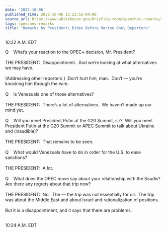 ```yaml
---
date: '2022-10-06'
published_time: 2022-10-06 13:22:52-04:00
source_url: https://www.whitehouse.gov/briefing-room/speeches-remarks/2022/10/06/remarks-by-president-biden-before-marine-one-departure-20/
tags: speeches-remarks
title: "Remarks by President\_Biden Before Marine One\_Departure"
---
```

 
10:22 A.M. EDT

Q    What’s your reaction to the OPEC+ decision, Mr. President?  
   
THE PRESIDENT:  Disappointment.  And we’re looking at what alternatives
we may have.  
   
(Addressing other reporters.)  Don’t hurt him, man.  Don’t — you’re
knocking him through the wire.   
   
Q    Is Venezuela one of those alternatives?  
   
THE PRESIDENT:  There’s a lot of alternatives.  We haven’t made up our
mind yet.  
   
Q    Will you meet President Putin at the G20 Summit, sir?  Will you
meet President Putin at the G20 Summit or APEC Summit to talk about
Ukraine and (inaudible)?  
   
THE PRESIDENT:  That remains to be seen.   
   
Q    What would Venezuela have to do in order for the U.S. to ease
sanctions?  
   
THE PRESIDENT:  A lot.  
   
Q    What does the OPEC move say about your relationship with the
Saudis?  Are there any regrets about that trip now?  
   
THE PRESIDENT:  No.  The — the trip was not essentially for oil.  The
trip was about the Middle East and about Israel and rationalization of
positions.   
   
But it is a disappointment, and it says that there are problems.  
 

10:24 A.M. EDT
